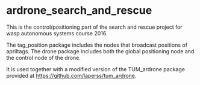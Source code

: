 # ardrone_search_and_rescue


This is the control/positioning part of the search and rescue project for wasp autonomous systems course 2016. 


The tag_position package includes the nodes that broadcast positions of apriltags. 
The drone package includes both the global positioning node and the control node of the drone.

It is used together with a modified version of the TUM_ardrone package provided at <https://github.com/laperss/tum_ardrone>. 
